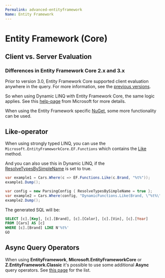 ```yaml
---
Permalink: advanced-entityframework
Name: Entity Framework
---
```


# Entity Framework (Core)

## Client vs. Server Evaluation

### Differences in Entity Framework Core 2.x and 3.x

Prior to version 3.0, Entity Framework Core supported client evaluation anywhere in the query. For more information, see the [previous versions](https://docs.microsoft.com/en-us/ef/core/querying/client-eval#previous-versions).

So when using Dynamic LINQ with Entity Framework Core, the same logic applies. See this [help-page](https://docs.microsoft.com/en-us/ef/core/querying/client-eval) from Microsoft for more details.

When using the Entity Framework specific [NuGet](installation-nuget#install-entityframework-versions-from-the-dynamic-linq-library), some more functionality can be used.

## Like-operator

When using strongly typed LINQ, you can use the `Microsoft.EntityFrameworkCore.EF.Functions` which contains the [Like](https://docs.microsoft.com/en-us/dotnet/api/microsoft.entityframeworkcore.dbfunctionsextensions.like?view=efcore-3.1) method.

And you can also use this in Dynamic LINQ, if the [ResolveTypesBySimpleName](advanced-configuration#resolvetypesbysimplename) is set to true.

```csharp
var example1 = Cars.Where(c => EF.Functions.Like(c.Brand, "%t%"));
example1.Dump();

var config = new ParsingConfig { ResolveTypesBySimpleName = true };
var example2 = Cars.Where(config, "DynamicFunctions.Like(Brand, \"%t%\")");
example2.Dump();
```

The generated SQL will be:

```sql
SELECT [c].[Key], [c].[Brand], [c].[Color], [c].[Vin], [c].[Year]
FROM [Cars] AS [c]
WHERE [c].[Brand] LIKE N'%t%'
GO
```

## Async Query Operators

When using **EntityFramework**, **Microsoft.EntityFrameworkCore** or **Z.EntityFramework.Classic** it's possible to use some additional **Async** query operators.
See [this page](basic-query-operators#async-query-operators) for the list.
